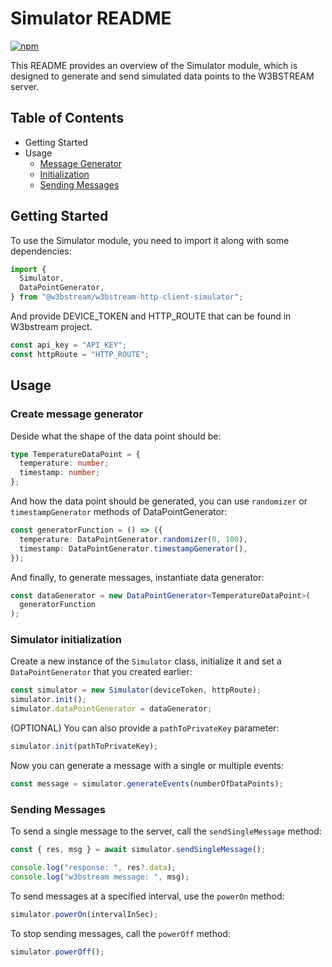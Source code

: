 # Simulator README

[![npm](https://img.shields.io/npm/v/@w3bstream/w3bstream-http-client-simulator)](https://www.npmjs.com/package/@w3bstream/w3bstream-http-client-simulator)

This README provides an overview of the Simulator module, which is designed to generate and send simulated data points to the W3BSTREAM server.

## Table of Contents

- Getting Started
- Usage
  - [Message Generator](#create-message-generator)
  - [Initialization](#simulator-initialization)
  - [Sending Messages](#sending-messages)

## Getting Started

To use the Simulator module, you need to import it along with some dependencies:

```ts
import {
  Simulator,
  DataPointGenerator,
} from "@w3bstream/w3bstream-http-client-simulator";
```

And provide DEVICE_TOKEN and HTTP_ROUTE that can be found in W3bstream project.

```ts
const api_key = "API_KEY";
const httpRoute = "HTTP_ROUTE";
```

## Usage

### Create message generator

Deside what the shape of the data point should be:

```ts
type TemperatureDataPoint = {
  temperature: number;
  timestamp: number;
};
```

And how the data point should be generated, you can use `randomizer` or `timestampGenerator` methods of DataPointGenerator:

```ts
const generatorFunction = () => ({
  temperature: DataPointGenerator.randomizer(0, 100),
  timestamp: DataPointGenerator.timestampGenerator(),
});
```

And finally, to generate messages, instantiate data generator:

```ts
const dataGenerator = new DataPointGenerator<TemperatureDataPoint>(
  generatorFunction
);
```

### Simulator initialization

Create a new instance of the `Simulator` class, initialize it and set a `DataPointGenerator` that you created earlier:

```ts
const simulator = new Simulator(deviceToken, httpRoute);
simulator.init();
simulator.dataPointGenerator = dataGenerator;
```

(OPTIONAL) You can also provide a `pathToPrivateKey` parameter:

```ts
simulator.init(pathToPrivateKey);
```

Now you can generate a message with a single or multiple events:

```ts
const message = simulator.generateEvents(numberOfDataPoints);
```

### Sending Messages

To send a single message to the server, call the `sendSingleMessage` method:

```ts
const { res, msg } = await simulator.sendSingleMessage();

console.log("response: ", res?.data);
console.log("w3bstream message: ", msg);
```

To send messages at a specified interval, use the `powerOn` method:

```ts
simulator.powerOn(intervalInSec);
```

To stop sending messages, call the `powerOff` method:

```ts
simulator.powerOff();
```
